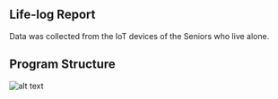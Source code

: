 ## Life-log Report 

Data was collected from the IoT devices of the Seniors who live alone.

## Program Structure
![alt text](https://github.com/camillejin/life-log/main/blob/structure.jpg?raw=true)

